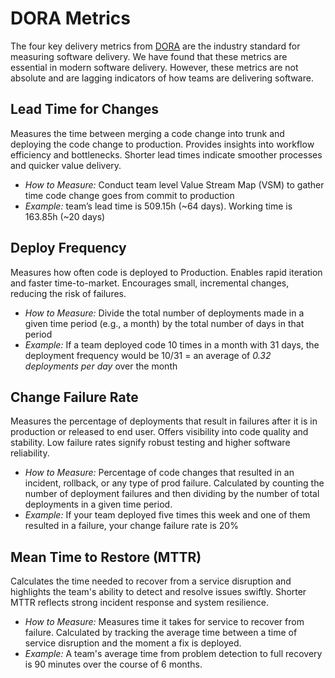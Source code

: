 # DORA Metrics

The four key delivery metrics from [DORA](https://dora.dev/) are the industry standard for measuring software delivery. We have found that these metrics are essential in modern software delivery. However, these metrics are not absolute and are lagging indicators of how teams are delivering software.

## Lead Time for Changes

Measures the time between merging a code change into trunk and deploying the code change to production. Provides insights into workflow efficiency and bottlenecks. Shorter lead times indicate smoother processes and quicker value delivery.

- _How to Measure:_ Conduct team level Value Stream Map (VSM) to gather time code change goes from commit to production
- _Example:_ team’s lead time is 509.15h (~64 days). Working time is 163.85h (~20 days)

## Deploy Frequency

Measures how often code is deployed to Production. Enables rapid iteration and faster time-to-market. Encourages small, incremental changes, reducing the risk of failures.

- _How to Measure:_ Divide the total number of deployments made in a given time period (e.g., a month) by the total number of days in that period
- _Example:_ If a team deployed code 10 times in a month with 31 days, the deployment frequency would be 10/31 = an average of _0.32 deployments per day_ over the month

## Change Failure Rate

Measures the percentage of deployments that result in failures after it is in production or released to end user. Offers visibility into code quality and stability. Low failure rates signify robust testing and higher software reliability.

- _How to Measure:_ Percentage of code changes that resulted in an incident, rollback, or any type of prod failure. Calculated by counting the number of deployment failures and then dividing by the number of total deployments in a given time period.
- _Example:_ If your team deployed five times this week and one of them resulted in a failure, your change failure rate is 20%

## Mean Time to Restore (MTTR)

Calculates the time needed to recover from a service disruption and highlights the team's ability to detect and resolve issues swiftly. Shorter MTTR reflects strong incident response and system resilience.

- _How to Measure:_ Measures time it takes for service to recover from failure. Calculated by tracking the average time between a time of service disruption and the moment a fix is deployed.
- _Example:_ A team's average time from problem detection to full recovery is 90 minutes over the course of 6 months.
